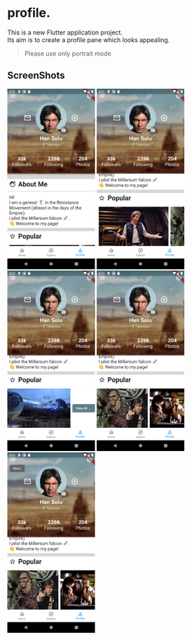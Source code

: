 # profile.

This is a new Flutter application project.\
Its aim is to create a profile pane which looks appealing.

>Please use only portrait mode
>

## ScreenShots
<img src="https://github.com/rohan843/profile-pane/blob/master/asset/Intro/Screenshot_1618573928.png" alt="drawing" width="200"/>
<img src="https://github.com/rohan843/profile-pane/blob/master/asset/Intro/Screenshot_1618573934.png" alt="drawing" width="200"/>
<img src="https://github.com/rohan843/profile-pane/blob/master/asset/Intro/Screenshot_1618573940.png" alt="drawing" width="200"/>
<img src="https://github.com/rohan843/profile-pane/blob/master/asset/Intro/Screenshot_1618573945.png" alt="drawing" width="200"/>
<img src="https://github.com/rohan843/profile-pane/blob/master/asset/Intro/Screenshot_1618573950.png" alt="drawing" width="200"/>
